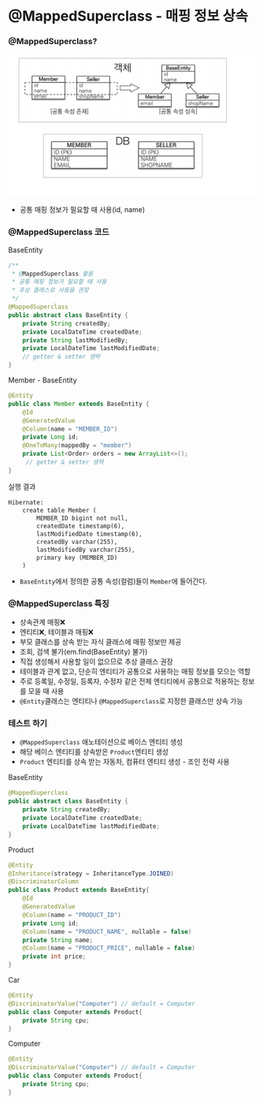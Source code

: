 # @MappedSuperclass - 매핑 정보 상속 

### @MappedSuperclass? 

![7.png](Image%2F7.png)
- 공통 매핑 정보가 필요할 때 사용(id, name)

### @MappedSuperclass 코드 

BaseEntity
```java
/**
 * @MappedSuperclass 활용
 * 공통 매핑 정보가 필요할 때 사용
 * 추상 클래스로 사용을 권장
 */
@MappedSuperclass
public abstract class BaseEntity {
    private String createdBy;
    private LocalDateTime createdDate;
    private String lastModifiedBy;
    private LocalDateTime lastModifiedDate;
    // getter & setter 생략 
}
```

Member -  BaseEntity
```java
@Entity
public class Member extends BaseEntity {
    @Id
    @GeneratedValue
    @Column(name = "MEMBER_ID")
    private Long id;
    @OneToMany(mappedBy = "member")
    private List<Order> orders = new ArrayList<>();
     // getter & setter 생략 
}
```

실행 결과
```text
Hibernate: 
    create table Member (
        MEMBER_ID bigint not null,
        createdDate timestamp(6),
        lastModifiedDate timestamp(6),
        createdBy varchar(255),
        lastModifiedBy varchar(255),
        primary key (MEMBER_ID)
    )    
```
- ``BaseEntity``에서 정의한 공통 속성(컬럼)들이 ``Member``에 들어간다.


### @MappedSuperclass 특징 

- 상속관계 매핑❌
- 엔티티❌, 테이블과 매핑❌ 
- 부모 클래스를 상속 받는 자식 클래스에 매핑 정보만 제공
- 조회, 검색 불가(em.find(BaseEntity) 불가) 
- 직접 생성해서 사용할 일이 없으므로 추상 클래스 권장
- 테이블과 관계 없고, 단순히 엔티티가 공통으로 사용하는 매핑 정보를 모으는 역할
- 주로 등록일, 수정일, 등록자, 수정자 같은 전체 엔티티에서 공통으로 적용하는 정보를 모을 때 사용
- ```@Entity```클래스는 엔티티나 ```@MappedSuperclass```로 지정한 클래스만 상속 가능

### 테스트 하기 

- ```@MappedSuperclass``` 애노테이션으로 베이스 엔티티 생성 
- 해당 베이스 엔티티를 상속받은 ``Product``엔티티 생성 
- ``Product`` 엔티티를 상속 받는 자동차, 컴퓨터 엔티티 생성 - 조인 전략 사용 

BaseEntity
```java
@MappedSuperclass
public abstract class BaseEntity {
    private String createdBy;
    private LocalDateTime createdDate;
    private LocalDateTime lastModifiedDate;
}
```

Product
```java
@Entity
@Inheritance(strategy = InheritanceType.JOINED)
@DiscriminatorColumn
public class Product extends BaseEntity{
    @Id
    @GeneratedValue
    @Column(name = "PRODUCT_ID")
    private Long id;
    @Column(name = "PRODUCT_NAME", nullable = false)
    private String name;
    @Column(name = "PRODUCT_PRICE", nullable = false)
    private int price;
}
```

Car
```java
@Entity
@DiscriminatorValue("Computer") // default = Computer
public class Computer extends Product{
    private String cpu;
}
```

Computer
```java
@Entity
@DiscriminatorValue("Computer") // default = Computer
public class Computer extends Product{
    private String cpu;
}
```